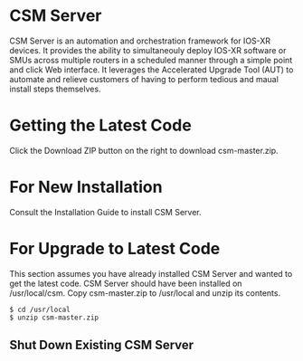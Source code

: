 # CSM Server

CSM Server is an automation and orchestration framework for IOS-XR devices.  It provides the ability to simultaneouly deploy IOS-XR software or SMUs across multiple routers in a scheduled manner through a simple point and click Web interface.  It leverages the Accelerated Upgrade Tool (AUT) to automate and relieve customers of having to perform tedious and maual install steps themselves.

# Getting the Latest Code

Click the Download ZIP button on the right to download csm-master.zip.  

# For New Installation

Consult the Installation Guide to install CSM Server.

# For Upgrade to Latest Code

This section assumes you have already installed CSM Server and wanted to get the latest code.  CSM Server should have  been installed on /usr/local/csm.  Copy csm-master.zip to /usr/local and unzip its contents.

```shell
$ cd /usr/local
$ unzip csm-master.zip
```

## Shut Down Existing CSM Server

